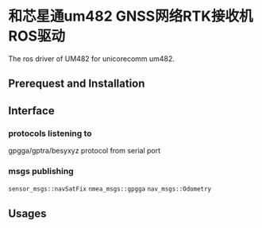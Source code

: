 # 和芯星通um482 GNSS网络RTK接收机ROS驱动
The ros driver of UM482 for unicorecomm um482.
## Prerequest and Installation
## Interface
### protocols listening to 
gpgga/gptra/besyxyz protocol from serial port
### msgs publishing
`sensor_msgs::navSatFix` 
`nmea_msgs::gpgga` 
`nav_msgs::Odometry` 
## Usages
